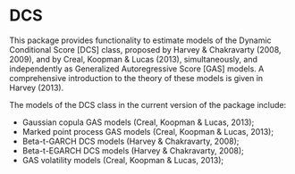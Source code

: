 DCS
===
This package provides functionality to estimate models of the Dynamic Conditional Score [DCS] class, proposed by Harvey & Chakravarty (2008, 2009), and by Creal, Koopman & Lucas (2013), simultaneously, and independently as Generalized Autoregressive Score [GAS] models. A comprehensive introduction to the theory of these models is given in Harvey (2013).

The models of the DCS class in the current version of the package include:  
* Gaussian copula GAS models (Creal, Koopman & Lucas, 2013);  
* Marked point process GAS models (Creal, Koopman & Lucas, 2013);  
* Beta-t-GARCH DCS models (Harvey & Chakravarty, 2008);  
* Beta-t-EGARCH DCS models (Harvey & Chakravarty, 2008);  
* GAS volatility models (Creal, Koopman & Lucas, 2013);  
